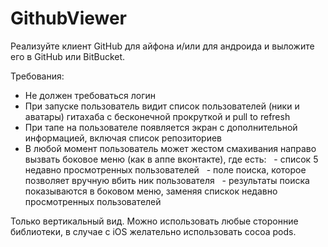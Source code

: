 GithubViewer
============

Реализуйте клиент GitHub для айфона и/или для андроида и выложите его в GitHub или BitBucket.

Требования:
- Не должен требоваться логин
- При запуске пользователь видит список пользователей (ники и аватары) гитахаба с бесконечной прокруткой и pull to refresh
- При тапе на пользователе появляется экран с дополнительной информацией, включая список репозиториев
- В любой момент пользователь может жестом смахивания направо вызвать боковое меню (как в аппе вконтакте), где есть:
  - список 5 недавно просмотренных пользователей
  - поле поиска, которое позволяет вручную вбить ник пользователя
  - результаты поиска показываются в боковом меню, заменяя спискок недавно просмотренных пользователей

Только вертикальный вид. Можно использовать любые сторонние библиотеки, в случае с iOS желательно использовать cocoa pods.
